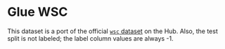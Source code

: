 # Glue WSC

This dataset is a port of the official [`wsc` dataset](https://huggingface.co/datasets/super_glue) on the Hub. 
Also, the test split is not labeled; the label column values are always -1.
